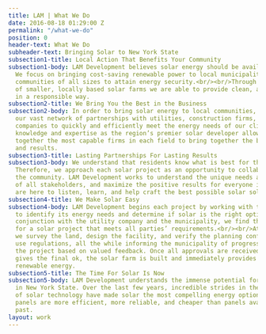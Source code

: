 ```yaml
---
title: LAM | What We Do
date: 2016-08-18 01:29:00 Z
permalink: "/what-we-do"
position: 0
header-text: What We Do
subheader-text: Bringing Solar to New York State
subsection1-title: Local Action That Benefits Your Community
subsection1-body: LAM Development believes solar energy should be available to everyone.
  We focus on bringing cost-saving renewable power to local municipalities, enabling
  communities of all sizes to attain energy security.<br/><br/>Through the deployment
  of smaller, locally based solar farms we are able to provide clean, affordable energy
  in a responsible way.
subsection2-title: We Bring You the Best in the Business
subsection2-body: In order to bring solar energy to local communities, we leverage
  our vast network of partnerships with utilities, construction firms, and real estate
  companies to quickly and efficiently meet the energy needs of our clients.<br/><br/>Our
  knowledge and expertise as the region’s premier solar developer allows us to bring
  together the most capable firms in each field to bring together the best practices
  and results.
subsection3-title: Lasting Partnerships For Lasting Results
subsection3-body: We understand that residents know what is best for their own municipality.
  Therefore, we approach each solar project as an opportunity to collaborate with
  the community. LAM Development works to understand the unique needs and desires
  of all stakeholders, and maximize the positive results for everyone involved. We
  are here to listen, learn, and help craft the best possible solar solution.
subsection4-title: We Make Solar Easy
subsection4-body: LAM Development begins each project by working with the community
  to identify its energy needs and determine if solar is the right option. Then, in
  conjunction with the utility company and the municipality, we find the optimal site
  for a solar project that meets all parties’ requirements.<br/><br/>At this point
  we survey the land, design the facility, and verify the planning conforms to land
  use regulations, all the while informing the municipality of progress and tailoring
  the project based on valued feedback. Once all approvals are received and the municipality
  gives the final ok, the solar farm is built and immediately provides affordable,
  renewable energy.
subsection5-title: The Time For Solar Is Now
subsection5-body: LAM Development understands the immense potential for solar energy
  in New York State. Over the last few years, incredible strides in the advancement
  of solar technology have made solar the most compelling energy option. Today’s solar
  panels are more efficient, more reliable, and cheaper than panels available in the
  past.
layout: work
---
```



